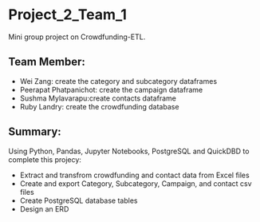 # Project_2_Team_1

Mini group project on Crowdfunding-ETL.

## Team Member:
 - Wei Zang: create the category and subcategory dataframes
 - Peerapat Phatpanichot: create the campaign dataframe
 - Sushma Mylavarapu:create contacts dataframe
 - Ruby Landry: create the crowdfunding database

 ## Summary:
 Using Python, Pandas, Jupyter Notebooks, PostgreSQL and QuickDBD to complete this projecy:
 - Extract and transfrom crowdfunding and contact data from Excel files
 - Create and export Category, Subcategory, Campaign, and contact csv files
 - Create PostgreSQL database tables
 - Design an ERD



